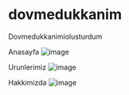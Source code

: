 # dovmedukkanim
Dovmedukkanimiolusturdum

Anasayfa
![image](https://github.com/yusftattoo/dovmedukkanim/assets/125067190/09155a34-d666-4c21-abc8-2e55e8f1ca66)

Urunlerimiz
![image](https://github.com/yusftattoo/dovmedukkanim/assets/125067190/1215cda6-5051-4f02-aea7-e6b5018e836b)

Hakkimizda
![image](https://github.com/yusftattoo/dovmedukkanim/assets/125067190/ccb1ca37-af9c-473e-9a60-82dac315870e)
